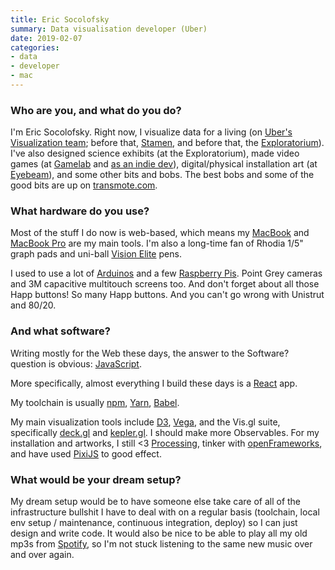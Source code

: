 ```yaml
---
title: Eric Socolofsky
summary: Data visualisation developer (Uber)
date: 2019-02-07
categories:
- data
- developer
- mac
---
```


### Who are you, and what do you do?

I'm Eric Socolofsky. Right now, I visualize data for a living (on [Uber's Visualization team](http://vis.gl/ "Uber's data visualisation team."); before that, [Stamen](https://stamen.com/ "A digital agency in SF."), and before that, the [Exploratorium](https://www.exploratorium.edu/ "A science museum in SF.")). I've also designed science exhibits (at the Exploratorium), made video games (at [Gamelab](https://en.wikipedia.org/wiki/Gamelab "An indie gaming studio.") and [as an indie dev][eleminer]), digital/physical installation art (at [Eyebeam](https://www.eyebeam.org/ "An art and tech space in Brooklyn.")), and some other bits and bobs. The best bobs and some of the good bits are up on [transmote.com](http://transmote.com/ "Eric's website.").

### What hardware do you use?

Most of the stuff I do now is web-based, which means my [MacBook][] and [MacBook Pro][macbook-pro] are my main tools. I'm also a long-time fan of Rhodia 1/5" graph pads and uni-ball [Vision Elite][vision-elite] pens.

I used to use a lot of [Arduinos][arduino] and a few [Raspberry Pis][raspberry-pi]. Point Grey cameras and 3M capacitive multitouch screens too. And don't forget about all those Happ buttons! So many Happ buttons. And you can't go wrong with Unistrut and 80/20.

### And what software?

Writing mostly for the Web these days, the answer to the Software? question is obvious: [JavaScript][].

More specifically, almost everything I build these days is a [React][] app.

My toolchain is usually [npm][], [Yarn][], [Babel][babel.2].

My main visualization tools include [D3][d3.js], [Vega][vega.2], and the Vis.gl suite, specifically [deck.gl][] and [kepler.gl][]. I should make more Observables. For my installation and artworks, I still <3 [Processing][], tinker with [openFrameworks][], and have used [PixiJS][] to good effect.  

### What would be your dream setup?

My dream setup would be to have someone else take care of all of the infrastructure bullshit I have to deal with on a regular basis (toolchain, local env setup / maintenance, continuous integration, deploy) so I can just design and write code. It would also be nice to be able to play all my old mp3s from [Spotify][], so I'm not stuck listening to the same new music over and over again.

[arduino]: https://www.arduino.cc/ "Open-source prototyping hardware."
[babel.2]: https://babeljs.io/ "A JavaScript compiler."
[d3.js]: https://d3js.org/ "A Javascript framework for manipulating data."
[deck.gl]: https://deck.gl/ "A WebGL visualisation framework."
[eleminer]: https://ericsoco.itch.io/eleminer "An arcade game."
[javascript]: https://en.wikipedia.org/wiki/JavaScript "An interpreted scripting language."
[kepler.gl]: https://kepler.gl/ "A geospatial visualisation tool."
[macbook-pro]: https://www.apple.com/macbook-pro/ "A laptop."
[macbook]: https://en.wikipedia.org/wiki/MacBook "A laptop."
[npm]: https://www.npmjs.com/ "A package manager for JavaScript."
[openframeworks]: https://openframeworks.cc/ "A C++ library for creative projects."
[pixijs]: https://pixijs.com/ "A 2D WebGL framework."
[processing]: https://processing.org/ "A programming language/environment."
[raspberry-pi]: https://en.wikipedia.org/wiki/Raspberry_Pi "A single-board hackable computer."
[react]: http://reactjs.org/ "A JavaScript UI framework."
[spotify]: https://open.spotify.com/__noul__?pfhp=2c2ccb58-8a92-4713-a1c0-8b43b3090b49 "A music streaming service."
[vega.2]: https://vega.github.io/ "A JSON-based visualisation format."
[vision-elite]: http://web.archive.org/web/20220113174728/https://www.amazon.com/Uni-Ball-Vision-Rollerball-Assorted-Airplane/dp/B001E6C9B2/ "A pen."
[yarn]: https://github.com/infiniteammoinc/Yarn "A dialogue editor/language."
